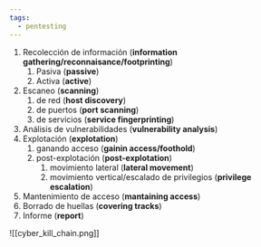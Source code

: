 ```yaml
---
tags:
  - pentesting
---
```

1. Recolección de información (**information gathering/reconnaisance/footprinting**)
	1. Pasiva (**passive**)
	2. Activa (**active**)
2. Escaneo (**scanning**)
	1. de red (**host discovery**)
	2. de puertos (**port scanning**)
	3. de servicios (**service fingerprinting**)
3. Análisis de vulnerabilidades (**vulnerability analysis**)
4. Explotación (**explotation**)
	1. ganando acceso (**gainin access/foothold**)
	2. post-explotación (**post-explotation**)
		1. movimiento lateral (**lateral movement**)
		2. movimiento vertical/escalado de privilegios (**privilege escalation**)
5. Mantenimiento de acceso (**mantaining access**)
6. Borrado de huellas (**covering tracks**)
7. Informe (**report**)

![[cyber_kill_chain.png]]